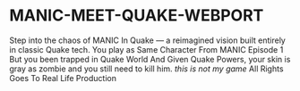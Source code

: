 # MANIC-MEET-QUAKE-WEBPORT
Step into the chaos of MANIC In Quake — a reimagined vision built entirely in classic Quake tech.     You play as Same Character From MANIC Episode 1  But you been trapped in Quake World And Given Quake Powers, your skin is gray as zombie and you still need to kill him. *this is not my game* All Rights Goes To Real Life Production
